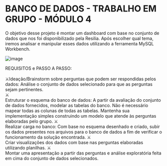 # BANCO DE DADOS - TRABALHO EM GRUPO - MÓDULO 4

O objetivo desse projeto é montar um dashboard com base no conjunto de dados que nos foi disponibilizado pela Resilia. Após escolher qual tema, iremos analisar e manipular esses dados utilizando a ferramenta MySQL Workbench.


![image](https://user-images.githubusercontent.com/56053290/214435493-51f54bef-c818-4508-a72e-7f87470e95bd.png)


REQUISITOS e PASSO A PASSO:<br>
 <br />⚔️Ideação/Brainstorm sobre perguntas que podem ser respondidas pelos dados: Análise o conjunto de dados selecionado para que as perguntas sejam pertinentes.
 <br />⚔️<br>Estruturar o esquema do banco de dados: A partir da avaliação do conjunto de dados fornecidos, modelar as tabelas do banco. Não é necessário mapear todas as colunas de todas  as tabelas. Mantenha sua implementação simples construindo um modelo que atende às perguntas elaboradas pelo grupo.
 ⚔️<br>Realizar carga no banco: Com base no esquema desenhado e criado, subir os dados presentes nos arquivos para o banco de dados a fim de verificar o funcionamento da solução encontrada.
 ⚔️<br>Criar visualizações dos dados com base nas perguntas elaboradas utilizando planilhas.
 ⚔️<br>Montar uma apresentação a partir das perguntas e análise exploratória feita em cima do conjunto de dados selecionados.

